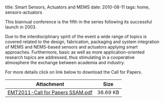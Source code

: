 title: Smart Sensors, Actuators and MEMS
date: 2010-08-11 
tags: home, sensors-actuators


This biannual conference is the fifth in the series following its successful launch in 2003.
<!--break-->
Due to the interdisciplinary spirit of the event a wide range of topics is covered related to the design, fabrication, packaging and system integration of MEMS and NEMS-based sensors and actuators applying smart approaches. Furthermore, basic as well as more application-oriented research topics are addressed, thus stimulating in a cooperative atmosphere the exchange between academia and industry.  
  
For more details click on link below to download the Call for Papers.

| Attachment | Size |
| --- | --- |
| <a href="/files/EMT2011-Call for Papers SSAM.pdf">EMT2011-Call for Papers SSAM.pdf</a> | 36.69 KB |